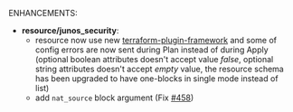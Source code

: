 <!-- markdownlint-disable-file MD013 MD041 -->
ENHANCEMENTS:

* **resource/junos_security**:
  * resource now use new [terraform-plugin-framework](https://github.com/hashicorp/terraform-plugin-framework) and some of config errors are now sent during Plan instead of during Apply (optional boolean attributes doesn't accept value *false*, optional string attributes doesn't accept *empty* value, the resource schema has been upgraded to have one-blocks in single mode instead of list)
  * add `nat_source` block argument (Fix [#458](https://github.com/jeremmfr/terraform-provider-junos/issues/458))
